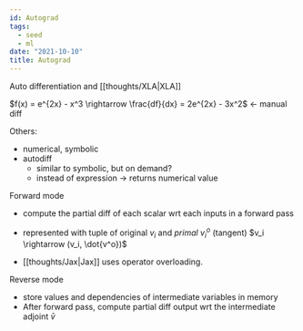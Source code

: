```yaml
---
id: Autograd
tags:
  - seed
  - ml
date: "2021-10-10"
title: Autograd
---
```


Auto differentiation and [[thoughts/XLA|XLA]]

$f(x) = e^{2x} - x^3 \rightarrow \frac{df}{dx} = 2e^{2x} - 3x^2$ <- manual diff

Others:

- numerical, symbolic
- autodiff
  - similar to symbolic, but on demand?
  - instead of expression -> returns numerical value

Forward mode

- compute the partial diff of each scalar wrt each inputs in a forward pass
- represented with tuple of original $v_i$ and _primal_ $v_i^o$ (tangent)
  $v_i \rightarrow (v_i, \dot{v^o})$

- [[thoughts/Jax|Jax]] uses operator overloading.

Reverse mode

- store values and dependencies of intermediate variables in memory
- After forward pass, compute partial diff output wrt the intermediate adjoint $\bar{v}$

